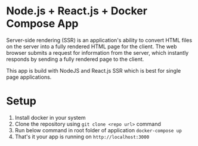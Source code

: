 # Node.js + React.js + Docker Compose App

Server-side rendering (SSR) is an application's ability to convert HTML files on the server into a fully rendered HTML page for the client. The web browser submits a request for information from the server, which instantly responds by sending a fully rendered page to the client.

This app is build with NodeJS and React.js SSR which is best for single page applications.


# Setup
1. Install docker in your system
2. Clone the repository using `git clone <repo url>` command
3. Run below command in root folder of application
    `docker-compose up`
4. That's it your app is running on `http://localhost:3000`